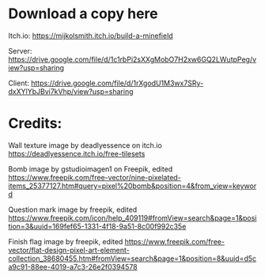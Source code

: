 # Download a copy here
Itch.io:
https://mijkolsmith.itch.io/build-a-minefield

Server:
https://drive.google.com/file/d/1c1rbPi2sXXgMobO7H2xw6GQ2LWutpPeg/view?usp=sharing

Client:
https://drive.google.com/file/d/1rXgodU1M3wx7SRy-dxXYlYbJBvi7kVhp/view?usp=sharing

# Credits:

Wall texture image by deadlyessence on itch.io
https://deadlyessence.itch.io/free-tilesets

Bomb image by gstudioimagen1 on Freepik, edited
https://www.freepik.com/free-vector/nine-pixelated-items_25377127.htm#query=pixel%20bomb&position=4&from_view=keyword

Question mark image by freepik, edited
https://www.freepik.com/icon/help_409119#fromView=search&page=1&position=3&uuid=169fef65-1331-4f18-9a51-8c00f992c35e

Finish flag image by freepik, edited
https://www.freepik.com/free-vector/flat-design-pixel-art-element-collection_38680455.htm#fromView=search&page=1&position=8&uuid=d5ca9c91-88ee-4019-a7c3-26e2f0394578

